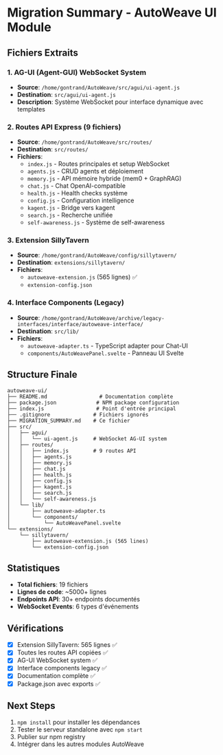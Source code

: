 # Migration Summary - AutoWeave UI Module

## Fichiers Extraits

### 1. AG-UI (Agent-GUI) WebSocket System
- **Source**: `/home/gontrand/AutoWeave/src/agui/ui-agent.js`
- **Destination**: `src/agui/ui-agent.js`
- **Description**: Système WebSocket pour interface dynamique avec templates

### 2. Routes API Express (9 fichiers)
- **Source**: `/home/gontrand/AutoWeave/src/routes/`
- **Destination**: `src/routes/`
- **Fichiers**:
  - `index.js` - Routes principales et setup WebSocket
  - `agents.js` - CRUD agents et déploiement
  - `memory.js` - API mémoire hybride (mem0 + GraphRAG)
  - `chat.js` - Chat OpenAI-compatible
  - `health.js` - Health checks système
  - `config.js` - Configuration intelligence
  - `kagent.js` - Bridge vers kagent
  - `search.js` - Recherche unifiée
  - `self-awareness.js` - Système de self-awareness

### 3. Extension SillyTavern
- **Source**: `/home/gontrand/AutoWeave/config/sillytavern/`
- **Destination**: `extensions/sillytavern/`
- **Fichiers**:
  - `autoweave-extension.js` (565 lignes) ✅
  - `extension-config.json`

### 4. Interface Components (Legacy)
- **Source**: `/home/gontrand/AutoWeave/archive/legacy-interfaces/interface/autoweave-interface/`
- **Destination**: `src/lib/`
- **Fichiers**:
  - `autoweave-adapter.ts` - TypeScript adapter pour Chat-UI
  - `components/AutoWeavePanel.svelte` - Panneau UI Svelte

## Structure Finale

```
autoweave-ui/
├── README.md                 # Documentation complète
├── package.json             # NPM package configuration
├── index.js                 # Point d'entrée principal
├── .gitignore              # Fichiers ignorés
├── MIGRATION_SUMMARY.md    # Ce fichier
├── src/
│   ├── agui/
│   │   └── ui-agent.js     # WebSocket AG-UI system
│   ├── routes/
│   │   ├── index.js        # 9 routes API
│   │   ├── agents.js
│   │   ├── memory.js
│   │   ├── chat.js
│   │   ├── health.js
│   │   ├── config.js
│   │   ├── kagent.js
│   │   ├── search.js
│   │   └── self-awareness.js
│   └── lib/
│       ├── autoweave-adapter.ts
│       └── components/
│           └── AutoWeavePanel.svelte
└── extensions/
    └── sillytavern/
        ├── autoweave-extension.js (565 lines)
        └── extension-config.json
```

## Statistiques

- **Total fichiers**: 19 fichiers
- **Lignes de code**: ~5000+ lignes
- **Endpoints API**: 30+ endpoints documentés
- **WebSocket Events**: 6 types d'événements

## Vérifications

- [x] Extension SillyTavern: 565 lignes ✅
- [x] Toutes les routes API copiées ✅
- [x] AG-UI WebSocket system ✅
- [x] Interface components legacy ✅
- [x] Documentation complète ✅
- [x] Package.json avec exports ✅

## Next Steps

1. `npm install` pour installer les dépendances
2. Tester le serveur standalone avec `npm start`
3. Publier sur npm registry
4. Intégrer dans les autres modules AutoWeave